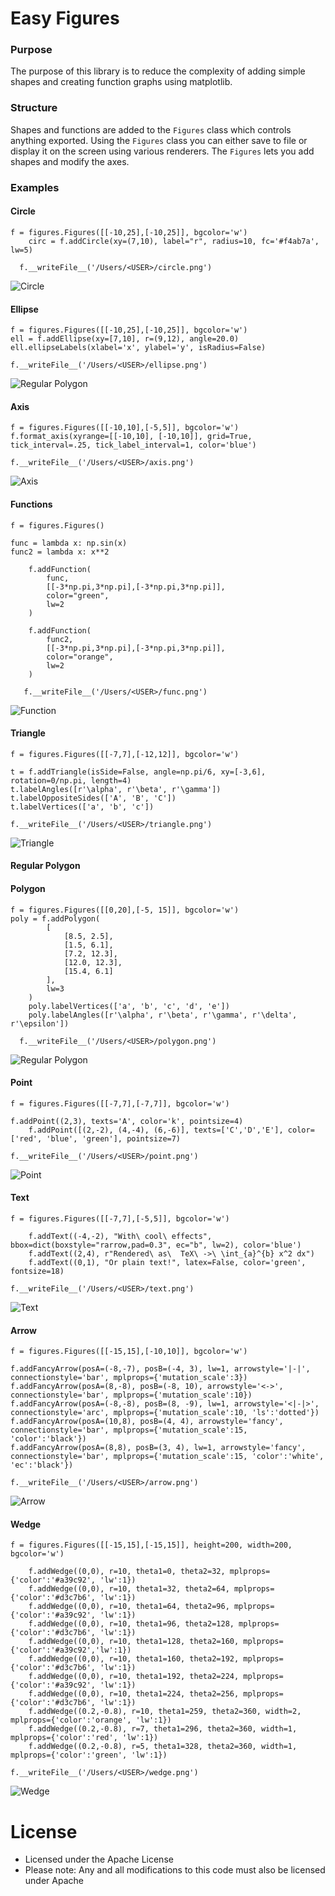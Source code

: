 # Easy Figures

### Purpose
The purpose of this library is to reduce the complexity of adding simple shapes
and creating function graphs using matplotlib.

### Structure
Shapes and functions are added to the `Figures` class which controls anything exported.
Using the `Figures` class you can either save to file or display it on the screen using various renderers.
The `Figures` lets you add shapes and modify the axes.

### Examples

#### Circle

    f = figures.Figures([[-10,25],[-10,25]], bgcolor='w')
		circ = f.addCircle(xy=(7,10), label="r", radius=10, fc='#f4ab7a', lw=5)

	  f.__writeFile__('/Users/<USER>/circle.png')

![Circle](images/circle.png "Circle")

#### Ellipse

    f = figures.Figures([[-10,25],[-10,25]], bgcolor='w')
    ell = f.addEllipse(xy=[7,10], r=(9,12), angle=20.0)
  	ell.ellipseLabels(xlabel='x', ylabel='y', isRadius=False)

    f.__writeFile__('/Users/<USER>/ellipse.png')

![Regular Polygon](images/ellipse.png "Ellipse")

#### Axis

    f = figures.Figures([[-10,10],[-5,5]], bgcolor='w')
    f.format_axis(xyrange=[[-10,10], [-10,10]], grid=True, tick_interval=.25, tick_label_interval=1, color='blue')

    f.__writeFile__('/Users/<USER>/axis.png')

![Axis](images/axis.png "Axis")

#### Functions

  	f = figures.Figures()

    func = lambda x: np.sin(x)
  	func2 = lambda x: x**2

		f.addFunction(
			func,
			[[-3*np.pi,3*np.pi],[-3*np.pi,3*np.pi]],
			color="green",
			lw=2
		)

		f.addFunction(
			func2,
			[[-3*np.pi,3*np.pi],[-3*np.pi,3*np.pi]],
			color="orange",
			lw=2
		)

	   f.__writeFile__('/Users/<USER>/func.png')

![Function](images/func.png "Function")

#### Triangle

    f = figures.Figures([[-7,7],[-12,12]], bgcolor='w')

    t = f.addTriangle(isSide=False, angle=np.pi/6, xy=[-3,6], rotation=0/np.pi, length=4)
    t.labelAngles([r'\alpha', r'\beta', r'\gamma'])
    t.labelOppositeSides(['A', 'B', 'C'])
    t.labelVertices(['a', 'b', 'c'])

    f.__writeFile__('/Users/<USER>/triangle.png')

![Triangle](images/triangle.png "Triangle")

#### Regular Polygon


#### Polygon

    f = figures.Figures([[0,20],[-5, 15]], bgcolor='w')
    poly = f.addPolygon(
			[
				[8.5, 2.5],
				[1.5, 6.1],
				[7.2, 12.3],
				[12.0, 12.3],
				[15.4, 6.1]
			],
			lw=3
		)
		poly.labelVertices(['a', 'b', 'c', 'd', 'e'])
		poly.labelAngles([r'\alpha', r'\beta', r'\gamma', r'\delta', r'\epsilon'])

	  f.__writeFile__('/Users/<USER>/polygon.png')

![Regular Polygon](images/polygon.png "Regular Polygon")


#### Point

    f = figures.Figures([[-7,7],[-7,7]], bgcolor='w')

    f.addPoint((2,3), texts='A', color='k', pointsize=4)
		f.addPoint([(2,-2), (4,-4), (6,-6)], texts=['C','D','E'], color=['red', 'blue', 'green'], pointsize=7)

    f.__writeFile__('/Users/<USER>/point.png')

![Point](images/point.png "Point")

#### Text

    f = figures.Figures([[-7,7],[-5,5]], bgcolor='w')

		f.addText((-4,-2), "With\ cool\ effects", bbox=dict(boxstyle="rarrow,pad=0.3", ec="b", lw=2), color='blue')
		f.addText((2,4), r"Rendered\ as\  TeX\ ->\ \int_{a}^{b} x^2 dx")
		f.addText((0,1), "Or plain text!", latex=False, color='green', fontsize=18)

    f.__writeFile__('/Users/<USER>/text.png')

![Text](images/text.png "Text")

#### Arrow

    f = figures.Figures([[-15,15],[-10,10]], bgcolor='w')

    f.addFancyArrow(posA=(-8,-7), posB=(-4, 3), lw=1, arrowstyle='|-|', connectionstyle='bar', mplprops={'mutation_scale':3})
    f.addFancyArrow(posA=(8,-8), posB=(-8, 10), arrowstyle='<->', connectionstyle='bar', mplprops={'mutation_scale':10})
    f.addFancyArrow(posA=(-8,-8), posB=(8, -9), lw=1, arrowstyle='<|-|>', connectionstyle='arc', mplprops={'mutation_scale':10, 'ls':'dotted'})
    f.addFancyArrow(posA=(10,8), posB=(4, 4), arrowstyle='fancy', connectionstyle='bar', mplprops={'mutation_scale':15, 'color':'black'})
    f.addFancyArrow(posA=(8,8), posB=(3, 4), lw=1, arrowstyle='fancy', connectionstyle='bar', mplprops={'mutation_scale':15, 'color':'white', 'ec':'black'})

    f.__writeFile__('/Users/<USER>/arrow.png')

![Arrow](images/arrow.png "Arrow")

#### Wedge

    f = figures.Figures([[-15,15],[-15,15]], height=200, width=200, bgcolor='w')

		f.addWedge((0,0), r=10, theta1=0, theta2=32, mplprops={'color':'#a39c92', 'lw':1})
		f.addWedge((0,0), r=10, theta1=32, theta2=64, mplprops={'color':'#d3c7b6', 'lw':1})
		f.addWedge((0,0), r=10, theta1=64, theta2=96, mplprops={'color':'#a39c92', 'lw':1})
 		f.addWedge((0,0), r=10, theta1=96, theta2=128, mplprops={'color':'#d3c7b6', 'lw':1})
 		f.addWedge((0,0), r=10, theta1=128, theta2=160, mplprops={'color':'#a39c92','lw':1})
		f.addWedge((0,0), r=10, theta1=160, theta2=192, mplprops={'color':'#d3c7b6', 'lw':1})
		f.addWedge((0,0), r=10, theta1=192, theta2=224, mplprops={'color':'#a39c92', 'lw':1})
		f.addWedge((0,0), r=10, theta1=224, theta2=256, mplprops={'color':'#d3c7b6', 'lw':1})
		f.addWedge((0.2,-0.8), r=10, theta1=259, theta2=360, width=2, mplprops={'color':'orange', 'lw':1})
		f.addWedge((0.2,-0.8), r=7, theta1=296, theta2=360, width=1, mplprops={'color':'red', 'lw':1})
		f.addWedge((0.2,-0.8), r=5, theta1=328, theta2=360, width=1, mplprops={'color':'green', 'lw':1})

    f.__writeFile__('/Users/<USER>/wedge.png')

![Wedge](images/wedge.png "Wedge")


# License

* Licensed under the Apache License
* Please note: Any and all modifications to this code must also be licensed under Apache
